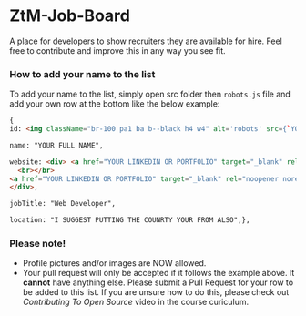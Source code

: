 # ZtM-Job-Board

A place for developers to show recruiters they are available for hire. Feel free to contribute and improve this in any way you see fit.

### How to add your name to the list
To add your name to the list, simply open src folder then `robots.js` file and add your own row at the bottom like the below example:
```html
{
id: <img className="br-100 pa1 ba b--black h4 w4" alt='robots' src={`YOUR IMG LINK HERE ` }/>,

name: "YOUR FULL NAME",

website: <div> <a href="YOUR LINKEDIN OR PORTFOLIO" target="_blank" rel="noopener noreferrer">Portfolio Site</a>
  <br></br>
<a href="YOUR LINKEDIN OR PORTFOLIO" target="_blank" rel="noopener noreferrer">Linkedin</a>
</div>,

jobTitle: "Web Developer",

location: "I SUGGEST PUTTING THE COUNRTY YOUR FROM ALSO",},

```
### Please note! 
- Profile pictures and/or images are NOW allowed.
- Your pull request will only be accepted if it follows the example above. It <strong>cannot</strong> have anything else.
Please submit a Pull Request for your row to be added to this list. If you are unsure how to do this, please check out *Contributing To Open Source* video in the course curiculum. 

